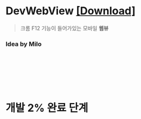 # DevWebView [[Download]](https://play.google.com/store/apps/details?id=me.sungbin.devwebview)
> 크롬 F12 기능이 들어가있는 모바일 **웹뷰**

### Idea by Milo
<br/><br/><br/><br/><br/>

# 개발 2% 완료 단계
